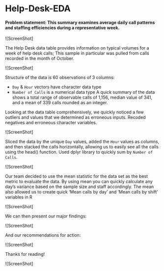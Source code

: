 # Help-Desk-EDA

#### Problem statement: This summary examines average daily call patterns and staffing efficiencies during a representative week. 

![ScreenShot]

The Help Desk data table provides information on typical volumes for a week of help desk calls; This sample in particular was pulled from calls recorded in the month of October.

![ScreenShot]

Structure of the data is 60 observations of 3 columns:
 - `Day` & `Hour` vectors have character data type
 - `Number of Calls` is a numerical data type
A quick summary of the data shows a total range of observable calls of 1,156, median value of 341, and a mean of 339 calls rounded as an integer.


Looking at the data table comprehensively, we quickly noticed a few outliers and values that we determined as erroneous inputs. Recoded negatives and erroneous character variables.

![ScreenShot]

Sliced the data by the unique `Day` values, added the `Hour` values as columns, and then stacked the calls horizontally, allowing us to easily see all the calls using the head() function. Used dplyr library to quickly sum by `Number of Calls`.

![ScreenShot]

Our team decided to use the mean statistic for the data set as the best metric to evaluate the data. By using mean you can quickly calculate any day’s variance based on the sample size and staff accordingly. The mean also allowed us to create quick ‘Mean calls by day’ and ‘Mean calls by shift’ variables in R

![ScreenShot]

We can then present our major findings:

![ScreenShot]

And our recommendations for action:

![ScreenShot]

Thanks for reading!

![ScreenShot]
